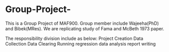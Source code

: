 # Group-Project-
This is a Group Project of MAF900. Group member include Wajeeha(PhD) and Bibek(MRes). We are replicating study of Fama and McBeth 1973 paper. 

The responsibility division include as below: 
Project Creation 
Data Collection 
Data Clearing 
Running regression 
data analysis 
report writing 
